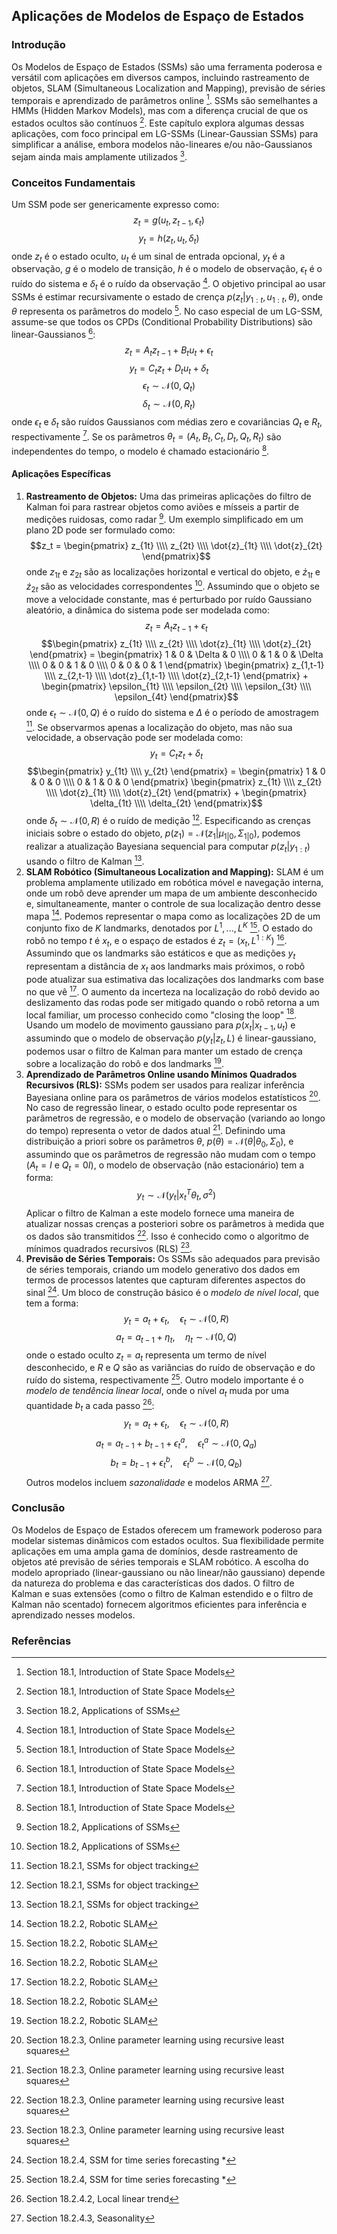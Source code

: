 ## Aplicações de Modelos de Espaço de Estados
### Introdução
Os Modelos de Espaço de Estados (SSMs) são uma ferramenta poderosa e versátil com aplicações em diversos campos, incluindo rastreamento de objetos, SLAM (Simultaneous Localization and Mapping), previsão de séries temporais e aprendizado de parâmetros online [^1]. SSMs são semelhantes a HMMs (Hidden Markov Models), mas com a diferença crucial de que os estados ocultos são contínuos [^1]. Este capítulo explora algumas dessas aplicações, com foco principal em LG-SSMs (Linear-Gaussian SSMs) para simplificar a análise, embora modelos não-lineares e/ou não-Gaussianos sejam ainda mais amplamente utilizados [^2].

### Conceitos Fundamentais
Um SSM pode ser genericamente expresso como:
$$z_t = g(u_t, z_{t-1}, \epsilon_t)$$
$$y_t = h(z_t, u_t, \delta_t)$$
onde $z_t$ é o estado oculto, $u_t$ é um sinal de entrada opcional, $y_t$ é a observação, $g$ é o modelo de transição, $h$ é o modelo de observação, $\epsilon_t$ é o ruído do sistema e $\delta_t$ é o ruído da observação [^1]. O objetivo principal ao usar SSMs é estimar recursivamente o estado de crença $p(z_t|y_{1:t}, u_{1:t}, \theta)$, onde $\theta$ representa os parâmetros do modelo [^1]. No caso especial de um LG-SSM, assume-se que todos os CPDs (Conditional Probability Distributions) são linear-Gaussianos [^1]:
$$z_t = A_t z_{t-1} + B_t u_t + \epsilon_t$$
$$y_t = C_t z_t + D_t u_t + \delta_t$$
$$\epsilon_t \sim \mathcal{N}(0, Q_t)$$
$$\delta_t \sim \mathcal{N}(0, R_t)$$
onde $\epsilon_t$ e $\delta_t$ são ruídos Gaussianos com médias zero e covariâncias $Q_t$ e $R_t$, respectivamente [^1]. Se os parâmetros $\theta_t = (A_t, B_t, C_t, D_t, Q_t, R_t)$ são independentes do tempo, o modelo é chamado estacionário [^1].

#### Aplicações Específicas
1.  **Rastreamento de Objetos:** Uma das primeiras aplicações do filtro de Kalman foi para rastrear objetos como aviões e mísseis a partir de medições ruidosas, como radar [^2]. Um exemplo simplificado em um plano 2D pode ser formulado como:
$$z_t = \begin{pmatrix} z_{1t} \\\\ z_{2t} \\\\ \dot{z}_{1t} \\\\ \dot{z}_{2t} \end{pmatrix}$$
onde $z_{1t}$ e $z_{2t}$ são as localizações horizontal e vertical do objeto, e $\dot{z}_{1t}$ e $\dot{z}_{2t}$ são as velocidades correspondentes [^2]. Assumindo que o objeto se move a velocidade constante, mas é perturbado por ruído Gaussiano aleatório, a dinâmica do sistema pode ser modelada como:
$$z_t = A_t z_{t-1} + \epsilon_t$$
$$\begin{pmatrix} z_{1t} \\\\ z_{2t} \\\\ \dot{z}_{1t} \\\\ \dot{z}_{2t} \end{pmatrix} = \begin{pmatrix} 1 & 0 & \Delta & 0 \\\\ 0 & 1 & 0 & \Delta \\\\ 0 & 0 & 1 & 0 \\\\ 0 & 0 & 0 & 1 \end{pmatrix} \begin{pmatrix} z_{1,t-1} \\\\ z_{2,t-1} \\\\ \dot{z}_{1,t-1} \\\\ \dot{z}_{2,t-1} \end{pmatrix} + \begin{pmatrix} \epsilon_{1t} \\\\ \epsilon_{2t} \\\\ \epsilon_{3t} \\\\ \epsilon_{4t} \end{pmatrix}$$
onde $\epsilon_t \sim \mathcal{N}(0, Q)$ é o ruído do sistema e $\Delta$ é o período de amostragem [^3]. Se observarmos apenas a localização do objeto, mas não sua velocidade, a observação pode ser modelada como:
$$y_t = C_t z_t + \delta_t$$
$$\begin{pmatrix} y_{1t} \\\\ y_{2t} \end{pmatrix} = \begin{pmatrix} 1 & 0 & 0 & 0 \\\\ 0 & 1 & 0 & 0 \end{pmatrix} \begin{pmatrix} z_{1t} \\\\ z_{2t} \\\\ \dot{z}_{1t} \\\\ \dot{z}_{2t} \end{pmatrix} + \begin{pmatrix} \delta_{1t} \\\\ \delta_{2t} \end{pmatrix}$$
onde $\delta_t \sim \mathcal{N}(0, R)$ é o ruído de medição [^3]. Especificando as crenças iniciais sobre o estado do objeto, $p(z_1) = \mathcal{N}(z_1|\mu_{1|0}, \Sigma_{1|0})$, podemos realizar a atualização Bayesiana sequencial para computar $p(z_t|y_{1:t})$ usando o filtro de Kalman [^3].
2.  **SLAM Robótico (Simultaneous Localization and Mapping):** SLAM é um problema amplamente utilizado em robótica móvel e navegação interna, onde um robô deve aprender um mapa de um ambiente desconhecido e, simultaneamente, manter o controle de sua localização dentro desse mapa [^5]. Podemos representar o mapa como as localizações 2D de um conjunto fixo de $K$ landmarks, denotados por $L^1, ..., L^K$ [^5]. O estado do robô no tempo $t$ é $x_t$, e o espaço de estados é $z_t = (x_t, L^{1:K})$ [^5]. Assumindo que os landmarks são estáticos e que as medições $y_t$ representam a distância de $x_t$ aos landmarks mais próximos, o robô pode atualizar sua estimativa das localizações dos landmarks com base no que vê [^5]. O aumento da incerteza na localização do robô devido ao deslizamento das rodas pode ser mitigado quando o robô retorna a um local familiar, um processo conhecido como "closing the loop" [^5].  Usando um modelo de movimento gaussiano para $p(x_t|x_{t-1}, u_t)$ e assumindo que o modelo de observação $p(y_t|z_t, L)$ é linear-gaussiano, podemos usar o filtro de Kalman para manter um estado de crença sobre a localização do robô e dos landmarks [^5].
3.  **Aprendizado de Parâmetros Online usando Mínimos Quadrados Recursivos (RLS):** SSMs podem ser usados para realizar inferência Bayesiana online para os parâmetros de vários modelos estatísticos [^6]. No caso de regressão linear, o estado oculto pode representar os parâmetros de regressão, e o modelo de observação (variando ao longo do tempo) representa o vetor de dados atual [^6]. Definindo uma distribuição a priori sobre os parâmetros $\theta$, $p(\theta) = \mathcal{N}(\theta|\theta_0, \Sigma_0)$, e assumindo que os parâmetros de regressão não mudam com o tempo ($A_t = I$ e $Q_t = 0I$), o modelo de observação (não estacionário) tem a forma:
$$y_t \sim \mathcal{N}(y_t|x_t^T \theta_t, \sigma^2)$$
Aplicar o filtro de Kalman a este modelo fornece uma maneira de atualizar nossas crenças a posteriori sobre os parâmetros à medida que os dados são transmitidos [^6]. Isso é conhecido como o algoritmo de mínimos quadrados recursivos (RLS) [^6].
4.  **Previsão de Séries Temporais:** Os SSMs são adequados para previsão de séries temporais, criando um modelo generativo dos dados em termos de processos latentes que capturam diferentes aspectos do sinal [^7]. Um bloco de construção básico é o *modelo de nível local*, que tem a forma:
$$y_t = a_t + \epsilon_t, \quad \epsilon_t \sim \mathcal{N}(0, R)$$
$$a_t = a_{t-1} + \eta_t, \quad \eta_t \sim \mathcal{N}(0, Q)$$
onde o estado oculto $z_t = a_t$ representa um termo de nível desconhecido, e $R$ e $Q$ são as variâncias do ruído de observação e do ruído do sistema, respectivamente [^7]. Outro modelo importante é o *modelo de tendência linear local*, onde o nível $a_t$ muda por uma quantidade $b_t$ a cada passo [^8]:
$$y_t = a_t + \epsilon_t, \quad \epsilon_t \sim \mathcal{N}(0, R)$$
$$a_t = a_{t-1} + b_{t-1} + \epsilon_t^a, \quad \epsilon_t^a \sim \mathcal{N}(0, Q_a)$$
$$b_t = b_{t-1} + \epsilon_t^b, \quad \epsilon_t^b \sim \mathcal{N}(0, Q_b)$$
Outros modelos incluem *sazonalidade* e modelos ARMA [^9].

### Conclusão
Os Modelos de Espaço de Estados oferecem um framework poderoso para modelar sistemas dinâmicos com estados ocultos. Sua flexibilidade permite aplicações em uma ampla gama de domínios, desde rastreamento de objetos até previsão de séries temporais e SLAM robótico. A escolha do modelo apropriado (linear-gaussiano ou não linear/não gaussiano) depende da natureza do problema e das características dos dados. O filtro de Kalman e suas extensões (como o filtro de Kalman estendido e o filtro de Kalman não scentado) fornecem algoritmos eficientes para inferência e aprendizado nesses modelos.

### Referências
[^1]: Section 18.1, Introduction of State Space Models
[^2]: Section 18.2, Applications of SSMs
[^3]: Section 18.2.1, SSMs for object tracking
[^5]: Section 18.2.2, Robotic SLAM
[^6]: Section 18.2.3, Online parameter learning using recursive least squares
[^7]: Section 18.2.4, SSM for time series forecasting *
[^8]: Section 18.2.4.2, Local linear trend
[^9]: Section 18.2.4.3, Seasonality

<!-- END -->